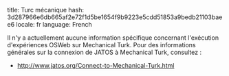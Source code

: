 title: Turc mécanique
hash: 3d287966e6db665af2e72f1d5be1654f9b9223e5cdd51853a9bedb21103baee6
locale: fr
language: French

Il n'y a actuellement aucune information spécifique concernant l'exécution d'expériences OSWeb sur Mechanical Turk. Pour des informations générales sur la connexion de JATOS à Mechanical Turk, consultez :

- <http://www.jatos.org/Connect-to-Mechanical-Turk.html>